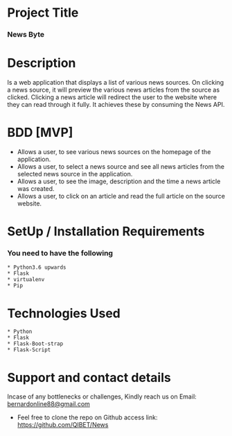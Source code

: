 # Project Title
### News Byte
# Description
Is a web application that displays a list of various news sources. On clicking a news source, it will preview the various news articles from the source as clicked. Clicking a news article will redirect the user to the website where they can read through it fully. It achieves these by consuming the News API.
# BDD [MVP]
 * Allows a user, to see various news sources on the homepage of the application.
 * Allows a user, to select a news source and see all news articles from the selected news source in the application.
 * Allows a user,  to see the image, description and the time a news article was created.
 * Allows a user,  to click on an article and read the full article on the source website.

# SetUp / Installation Requirements
### You need to have the following
    * Python3.6 upwards
    * Flask
    * virtualenv
    * Pip
# Technologies Used
    * Python
    * Flask
    * Flask-Boot-strap
    * Flask-Script

# Support and contact details 
Incase of any bottlenecks or challenges, Kindly reach us on Email: bernardonline88@gmail.com 
 * Feel free to clone the repo on Github access link: https://github.com/QIBET/News


